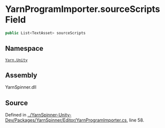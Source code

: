 <!-- This file was generated by a tool. Do not edit this file by hand. -->

# YarnProgramImporter.sourceScripts Field


```csharp
public List<TextAsset> sourceScripts
```



## Namespace
[`Yarn.Unity`](/api/csharp/yarn.unity/README.md)

## Assembly
YarnSpinner.dll

## Source
Defined in [../YarnSpinner-Unity-Dev/Packages/YarnSpinner/Editor/YarnProgramImporter.cs](https://github.com/YarnSpinnerTool/YarnSpinner-Unity//blob/develop/Editor/YarnProgramImporter.cs#L58), line 58.
